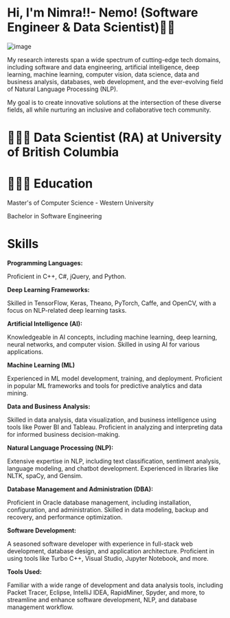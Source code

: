 # Hi, I'm Nimra!!- Nemo! (Software Engineer & Data Scientist)👋👩

![image](https://user-images.githubusercontent.com/66442603/136705673-150482f3-910e-442e-80b3-7206a61b908d.png)

My research interests span a wide spectrum of cutting-edge tech domains, including software and data engineering, artificial intelligence, deep learning, machine learning, computer vision, data science, data and business analysis, databases, web development, and the ever-evolving field of Natural Language Processing (NLP).

My goal is to create innovative solutions at the intersection of these diverse fields, all while nurturing an inclusive and collaborative tech community.

# 👩🏼‍💻 **Data Scientist (RA) at University of British Columbia**

# 👩🏼‍🎓 Education

Master's of Computer Science - Western University

Bachelor in Software Engineering

# **Skills**

**Programming Languages:**

Proficient in C++, C#, jQuery, and Python.

**Deep Learning Frameworks:**

Skilled in TensorFlow, Keras, Theano, PyTorch, Caffe, and OpenCV, with a focus on NLP-related deep learning tasks.

**Artificial Intelligence (AI):**

Knowledgeable in AI concepts, including machine learning, deep learning, neural networks, and computer vision. Skilled in using AI for various applications.

**Machine Learning (ML)**

Experienced in ML model development, training, and deployment. Proficient in popular ML frameworks and tools for predictive analytics and data mining.

**Data and Business Analysis:**

Skilled in data analysis, data visualization, and business intelligence using tools like Power BI and Tableau. Proficient in analyzing and interpreting data for informed business decision-making.

**Natural Language Processing (NLP):**

Extensive expertise in NLP, including text classification, sentiment analysis, language modeling, and chatbot development. Experienced in libraries like NLTK, spaCy, and Gensim.

**Database Management and Administration (DBA):**

Proficient in Oracle database management, including installation, configuration, and administration. Skilled in data modeling, backup and recovery, and performance optimization.

**Software Development:**

A seasoned software developer with experience in full-stack web development, database design, and application architecture. Proficient in using tools like Turbo C++, Visual Studio, Jupyter Notebook, and more.

**Tools Used:**

Familiar with a wide range of development and data analysis tools, including Packet Tracer, Eclipse, IntelliJ IDEA, RapidMiner, Spyder, and more, to streamline and enhance software development, NLP, and database management workflow.













